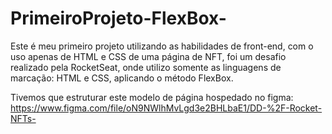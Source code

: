 # PrimeiroProjeto-FlexBox-

Este é meu primeiro projeto utilizando as habilidades de front-end, com o uso apenas de HTML e CSS de uma página de NFT, foi um desafio realizado pela RocketSeat, onde utilizo somente as linguagens de marcação: HTML e CSS, aplicando o método FlexBox.

Tivemos que estruturar este modelo de página hospedado no figma: 
https://www.figma.com/file/oN9NWlhMvLgd3e2BHLbaE1/DD-%2F-Rocket-NFTs-
